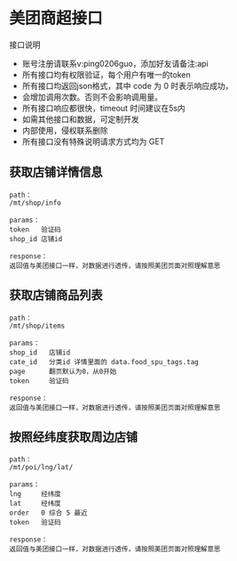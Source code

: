 
# 美团商超接口

接口说明
* 账号注册请联系v:ping0206guo，添加好友请备注:api
* 所有接口均有权限验证，每个用户有唯一的token
* 所有接口均返回json格式，其中 code 为 0 时表示响应成功，
* 会增加调用次数。否则不会影响调用量。
* 所有接口响应都很快，timeout 时间建议在5s内
* 如需其他接口和数据，可定制开发
* 内部使用，侵权联系删除
* 所有接口没有特殊说明请求方式均为 GET


## 获取店铺详情信息
```
path：
/mt/shop/info

params：	
token	验证码   
shop_id	店铺id

response：
返回值与美团接口一样，对数据进行透传，请按照美团页面对照理解意思
```

## 获取店铺商品列表
```
path：
/mt/shop/items

params：
shop_id	  店铺id
cate_id	  分类id 详情里面的 data.food_spu_tags.tag
page	  翻页默认为0，从0开始
token     验证码

response：
返回值与美团接口一样，对数据进行透传，请按照美团页面对照理解意思
```

## 按照经纬度获取周边店铺
```
path：
/mt/poi/lng/lat/

params：
lng     经纬度
lat     经纬度
order	0 综合 5 最近
token   验证码

response：
返回值与美团接口一样，对数据进行透传，请按照美团页面对照理解意思
```
